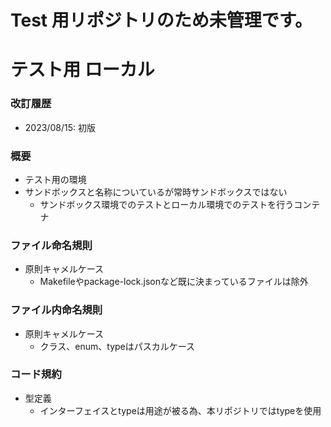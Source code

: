 # Test 用リポジトリのため未管理です。
# テスト用 ローカル

### 改訂履歴
- 2023/08/15: 初版

### 概要
- テスト用の環境
- サンドボックスと名称についているが常時サンドボックスではない
  - サンドボックス環境でのテストとローカル環境でのテストを行うコンテナ

### ファイル命名規則
- 原則キャメルケース
  - Makefileやpackage-lock.jsonなど既に決まっているファイルは除外

### ファイル内命名規則
- 原則キャメルケース
  - クラス、enum、typeはパスカルケース

### コード規約
- 型定義
  - インターフェイスとtypeは用途が被る為、本リポジトリではtypeを使用
